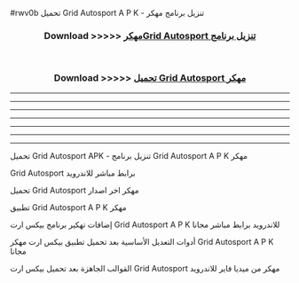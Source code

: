 #rwv0b تحميل Grid Autosport  A P K - تنزيل برنامج مهكر



<div align="center">
<h3>Download >>>>> <a href="https://runaway1.web.app/?sq=Grid Autosport ">مهكرGrid Autosport  تنزيل برنامج</a></h3><br>

<h3>Download >>>>> <a href="https://runaway1.web.app/?sq=Grid Autosport ">تحميل Grid Autosport  مهكر</a></h3>
</div>


----------------------------------------------------------

----------------------------------------------------------

----------------------------------------------------------

----------------------------------------------------------

----------------------------------------------------------

----------------------------------------------------------

----------------------------------------------------------

تحميل Grid Autosport  APK - تنزيل برنامج Grid Autosport  A P K مهكر

Grid Autosport  برابط مباشر للاندرويد

تحميل Grid Autosport  مهكر اخر اصدار

تطبيق Grid Autosport  A P K مهكر

إضافات تهكير برنامج بيكس ارت Grid Autosport  A P K للاندرويد برابط مباشر مجانا

أدوات التعديل الأساسية بعد تحميل تطبيق بيكس ارت مهكر Grid Autosport  A P K مجانا

القوالب الجاهزة بعد تحميل بيكس ارت Grid Autosport  مهكر من ميديا فاير للاندرويد



